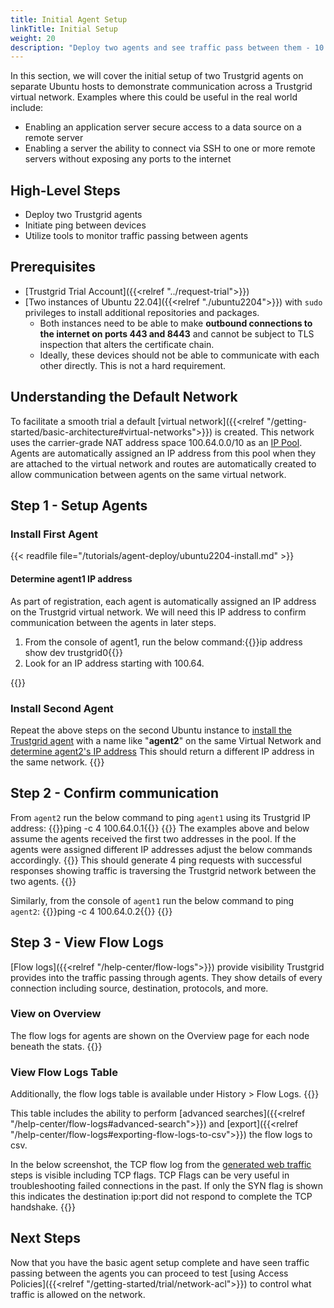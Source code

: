 ```yaml
---
title: Initial Agent Setup
linkTitle: Initial Setup
weight: 20
description: "Deploy two agents and see traffic pass between them - 10 minutes"
---
```

In this section, we will cover the initial setup of two Trustgrid agents on separate Ubuntu hosts to demonstrate communication across a Trustgrid virtual network. Examples where this could be useful in the real world include:
- Enabling an application server secure access to a data source on a remote server
- Enabling a server the ability to connect via SSH to one or more remote servers without exposing any ports to the internet

## High-Level Steps
- Deploy two Trustgrid agents
- Initiate ping between devices
- Utilize tools to monitor traffic passing between agents

## Prerequisites
- [Trustgrid Trial Account]({{<relref "../request-trial">}})
- [Two instances of Ubuntu 22.04]({{<relref "./ubuntu2204">}}) with `sudo` privileges to install additional repositories and packages.
  - Both instances need to be able to make **outbound connections to the internet on ports 443 and 8443** and cannot be subject to TLS inspection that alters the certificate chain.
  - Ideally, these devices should not be able to communicate with each other directly. This is not a hard requirement.


## Understanding the Default Network
To facilitate a smooth trial a default [virtual network]({{<relref "/getting-started/basic-architecture#virtual-networks">}}) is created. This network uses the carrier-grade NAT address space 100.64.0.0/10 as an [IP Pool](). Agents are automatically assigned an IP address from this pool when they are attached to the virtual network and routes are automatically created to allow communication between agents on the same virtual network.


## Step 1 - Setup Agents
### Install First Agent
{{< readfile file="/tutorials/agent-deploy/ubuntu2204-install.md" >}}
#### Determine agent1 IP address
As part of registration, each agent is automatically assigned an IP address on the Trustgrid virtual network. We will need this IP address to confirm communication between the agents in later steps.
1. From the console of agent1, run the below command:{{<codeblock>}}ip address show dev trustgrid0{{</codeblock>}}
2. Look for an IP address starting with 100.64. 

{{<tgimg src="agent1-ip.png" width="90%" caption="Console showing the Trustgrid IP address of 100.64.0.1">}}

### Install Second Agent

Repeat the above steps on the second Ubuntu instance to [install the Trustgrid agent](#install-first-agent) with a name like "**agent2**" on the same Virtual Network and [determine agent2's IP address](#determine-agent1-ip-address)
This should return a different IP address in the same network.
{{<tgimg src="agent2-ip.png" width="90%" caption="Console showing the Trustgrid IP address of 100.64.0.2">}}

## Step 2 - Confirm communication

From `agent2` run the below command to ping `agent1` using its Trustgrid IP address:
{{<codeblock>}}ping -c 4 100.64.0.1{{</codeblock>}}
{{<alert color="info">}} The examples above and below assume the agents received the first two addresses in the pool. If the agents were assigned different IP addresses adjust the below commands accordingly. {{</alert>}}
This should generate 4 ping requests with successful responses showing traffic is traversing the Trustgrid network between the two agents.
{{<tgimg src="ping-agent1.png" width="60%" caption="Successful ping from agent2 to agent1">}}

Similarly, from the console of `agent1` run the below command to ping `agent2`:
{{<codeblock>}}ping -c 4 100.64.0.2{{</codeblock>}}
{{<tgimg src="ping-agent2.png" width="60%" caption="Successful ping from agent1 to agent2">}}

## Step 3 - View Flow Logs
[Flow logs]({{<relref "/help-center/flow-logs">}}) provide visibility Trustgrid provides into the traffic passing through agents. They show details of every connection including source, destination, protocols, and more.
### View on Overview
The flow logs for agents are shown on the Overview page for each node beneath the stats. 
{{<tgimg src="agent-icmp-flow-logs.png" width="90%" caption="ICMP flow logs for agents 1 and 2">}}
### View Flow Logs Table
Additionally, the flow logs table is available under History > Flow Logs. {{<tgimg src="flow-log-nav.png" width="30%">}}

This table includes the ability to perform [advanced searches]({{<relref "/help-center/flow-logs#advanced-search">}}) and [export]({{<relref "/help-center/flow-logs#exporting-flow-logs-to-csv">}}) the flow logs to csv. 

In the below screenshot, the TCP flow log from the [generated web traffic](#step-4---optional-generate-web-traffic) steps is visible including TCP flags.  TCP Flags can be very useful in troubleshooting failed connections in the past. If only the SYN flag is shown this indicates the destination ip:port did not respond to complete the TCP handshake.
{{<tgimg src="agent2-flow-logs.png" width="90%" caption="Flow logs table with search for agent2">}}

## Next Steps
Now that you have the basic agent setup complete and have seen traffic passing between the agents you can proceed to test [using Access Policies]({{<relref "/getting-started/trial/network-acl">}}) to control what traffic is allowed on the network.